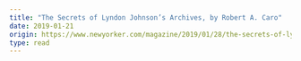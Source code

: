 ```yaml
---
title: "The Secrets of Lyndon Johnson’s Archives, by Robert A. Caro"
date: 2019-01-21
origin: https://www.newyorker.com/magazine/2019/01/28/the-secrets-of-lyndon-johnsons-archives
type: read
---
```


